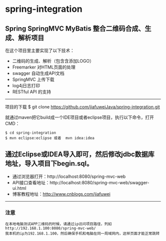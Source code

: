 # spring-integration
Spring SpringMVC MyBatis 整合二维码合成、生成、解析项目
-------------------
在这个项目里主要实现了以下技术：
* 二维码的生成、解析（包含含添加LOGO）
* Freemarker 对HTML页面的处理 
* swagger 自动生成API文档
* SpringMVC 上传下载
* log4j日志打印
* RESTful API 的支持
-------------------
  
  
  项目的下载
  	$ git clone https://github.com/jiafuweiJava/spring-integration.git

  
  就通过maven把它build成一个IDE项目或者eclipse项目，执行以下命令，打开CMD：
  

    $ cd spring-integration
    $ mvn eclipse:eclipse 或者  mvn idea:idea
    
    
  通过Eclipse或IDEA导入即可，然后修改jdbc数据库地址，导入项目下begin.sql。
-------------------
* 通过浏览器打开：http://localhost:8080/spring-mvc-web
* API接口查看地址：http://localhost:8080/spring-mvc-web/swagger-ui.html
* 博客教程地址：http://www.cnblogs.com/jiafuwei
-------------------
### 注意
	在本地电脑测试APP二维码的时候，请通过ip访问项目路径，列如http://192.168.1.100:8080/spring-mvc-web/
	我本机的ip为192.168.1.100，然后确保手机和电脑在同一局域网内，这样页面才能正常跳转

